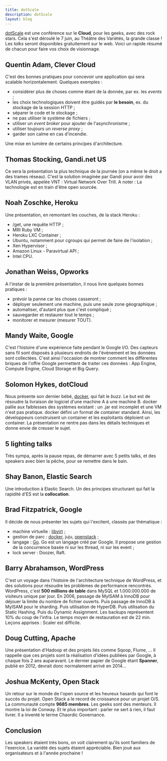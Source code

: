```yaml
---
title: dotScale
description: dotScale
layout: blog
---
```

[dotScale](http://www.dotscale.eu) est une conférence sur le **Cloud**, pour les geeks, avec des
rock stars. Cela s'est déroulé le 7 juin, au Théâtre des Variétés, la grande classe ! Les *talks*
seront disponibles gratuitement sur le web. Voici un rapide résumé de chacun pour faire vos choix de
visionnage.

## Quentin Adam, Clever Cloud

C'est des bonnes pratiques pour concevoir une application qui sera scalable horizontalement.
Quelques exemples :

-   considérer plus de choses comme étant de la donnée, par ex. les *events* ;
-   les choix technologiques doivent être guidés par **le besoin**, ex. du stockage de la session
    HTTP ;
-   séparer le code et le stockage ;
-   ne pas utiliser le système de fichiers ;
-   utiliser un *event broker* pour ajouter de l'asynchronisme ;
-   utiliser toujours un *reverse proxy* ;
-   garder son calme en cas d'incendie.

Une mise en lumière de certains principes d'architecture.

## Thomas Stocking, Gandi.net US

Ce sera la présentation la plus technique de la journée (on a même le droit a des trames réseau).
C'est la solution imaginée par Gandi pour avoir des VLAN privés, appelée VNT : Virtual Network Over
Trill. A noter : La technologie est en train d'être open sourcée.

## Noah Zoschke, Heroku

Une présentation, en remontant les couches, de la stack Heroku :

-   /get, une requête HTTP ;
-   MRI Ruby VM ;
-   Heroku LXC Container ;
-   Ubuntu, notamment pour cgroups qui permet de faire de l'isolation ;
-   Xen Hypervisor ;
-   Amazon Linux - Paravirtual API ;
-   Intel CPU.

## Jonathan Weiss, Opworks

A l'instar de la première présentation, il nous livre quelques bonnes pratiques :

-   prévoir la panne car les choses casseront ;
-   déployer seulement une machine, puis une seule zone géographique ;
-   automatiser, d'autant plus que c'est compliqué ;
-   sauvegarder et restaurer tout le temps ;
-   monitorer et mesurer (mesurer TOUT).

## Mandy Waite, Google

C'est l'histoire d'une expérience faite pendant le Google I/O. Des capteurs sans fil sont disposés à
plusieurs endroits de l'évènement et les données sont collectées. C'est ainsi l'occasion de montrer
comment les différentes briques de l'offre Google permettent de traiter ces données : App Engine,
Compute Engine, Cloud Storage et Big Query.

## Solomon Hykes, dotCloud

Nous présente son dernier bébé, [docker](http://www.docker.io/), qui fait le *buzz*. Le but est de
résoudre la livraison de logiciel d'une machine A à une machine B. docker pallie aux faiblesses des
systèmes existant : un .jar est incomplet et une VM n'est pas pratique. docker défini un format de
container standard. Ainsi, les développeurs construisent un container et les exploitants déploient
un container. La présentation ne rentre pas dans les détails techniques et donne envie de creuser le
sujet.

## 5 lighting talks

Très sympa, après la pause repas, de démarrer avec 5 petits talks, et des speakers avec bien la
pêche, pour se remettre dans le bain.

## Shay Banon, Elastic Search

Une introduction à Elastic Search. Un des principes structurant qui fait la rapidité d'ES est la
**collocation**.

## Brad Fitzpatrick, Google

Il décide de nous présenter les sujets qui l'excitent, classés par thématique :

-   machine virtuelle : [libvirt](http://libvirt.org/) ;
-   gestion de parc : [docker](http://www.docker.io/), juju, [openstack](http://www.openstack.org/)
    ;
-   langage : [Go](http://golang.org/). Go est un langage créé par Google. Il propose une gestion de
    la concurrence basée ni sur les thread, ni sur les event ;
-   lock server : Doozer, Raft.

## Barry Abrahamson, WordPress

C'est un voyage dans l'histoire de l'architecture technique de WordPress, et des solutions pour
résoudre les problèmes de performance rencontrés. WordPress, c'est **500 millions de table** dans
MySQL et 1.000.000.000 de visiteurs unique par jour. En 2006, passage de MyISAM à InnoDB pour
déjouer la limite du nombre de fichier ouverts. Puis passage de InnoDB à MyISAM pour le sharding.
Puis utilisation de HyperDB. Puis utilisation du Static Hashing. Puis du Dynamic Assignment. Les
backups représentent 10% du coup de l'infra. Le temps moyen de restauration est de 22 min. Leçons
apprises : Scaler est difficile.

## Doug Cutting, Apache

Une présentation d'Hadoop et des projets liés comme Sqoop, Flume, … Il rappelle que ces projets sont
la réalisation d'idées publiées par Google, à chaque fois 2 ans auparavant. Le dernier papier de
Google étant **Spanner**, publié en 2012, devrait donc normalement arrivé en 2014…

## Joshua McKenty, Open Stack

Un retour sur le monde de l'open source et les heureux hasards qui font le succès du projet. Open
Stack a le record de croissance pour un projet O/S. La communauté compte **9685 membres**. Les geeks
sont des menteurs. Il montre la loi de Conway. Et le plus important : parler ne sert à rien, il faut
livrer. Il a inventé le terme Chaordic Governance.

## Conclusion

Les speakers étaient très bons, on voit clairement qu'ils sont familiers de l'exercice. La variété
des sujets étaient appréciable. Bien joué aux organisateurs et à l'année prochaine !
